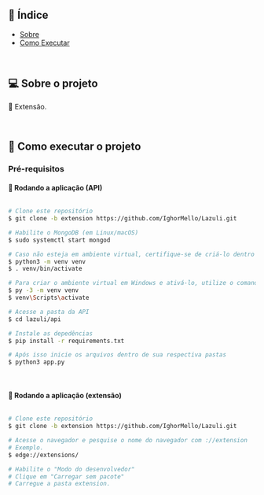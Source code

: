 ## :pushpin: Índice

- [Sobre](#sobre-o-projeto)
- [Como Executar](#executar)

<br>

<a id="sobre-o-projeto"></a>

## 💻 Sobre o projeto

:rocket: Extensão. 

<br>

<a id="executar"></a>

## 🚀 Como executar o projeto

### Pré-requisitos

#### 🧭 Rodando a aplicação (API) 

```bash

# Clone este repositório
$ git clone -b extension https://github.com/IghorMello/Lazuli.git

# Habilite o MongoDB (em Linux/macOS)
$ sudo systemctl start mongod

# Caso não esteja em ambiente virtual, certifique-se de criá-lo dentro da pasta (em Linux/macOS) e ativá-lo
$ python3 -m venv venv
$ . venv/bin/activate

# Para criar o ambiente virtual em Windows e ativá-lo, utilize o comando abaixo
$ py -3 -m venv venv
$ venv\Scripts\activate

# Acesse a pasta da API 
$ cd lazuli/api

# Instale as depedências
$ pip install -r requirements.txt

# Após isso inicie os arquivos dentro de sua respectiva pastas
$ python3 app.py

```

<br>

#### 🎲 Rodando a aplicação (extensão) 

```bash

# Clone este repositório
$ git clone -b extension https://github.com/IghorMello/Lazuli.git

# Acesse o navegador e pesquise o nome do navegador com ://extension
# Exemplo.
$ edge://extensions/ 

# Habilite o "Modo do desenvolvedor"
# Clique em "Carregar sem pacote"
# Carregue a pasta extension.

```